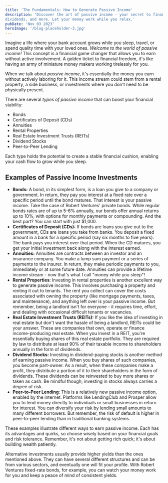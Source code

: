 ```yaml
---
title: 'The Fundamentals: How to Generate Passive Income'
description: 'Discover the art of passive income - your secret to financial freedom! Explore bonds, rental properties,
dividends, and more. Let your money work while you relax.'
pubDate: 'Nov 03 2023'
heroImage: '/blog-placeholder-3.jpg'
---
```


<div class="blog-content">
    <p>Imagine a life where your bank account grows while you sleep, travel, or spend quality time with your loved ones.
        <em>Welcome to the world of passive income!</em> This concept is a financial game changer that allows you to
        earn without active involvement. A golden ticket to financial freedom, it&#x27;s like having an army of
        miniature money makers working tirelessly for you.</p>
    <p>When we talk about <em>passive income</em>, it&#x27;s essentially the money you earn without actively laboring
        for it. This income stream could stem from a rental property, a side business, or investments where you
        don&#x27;t need to be physically present.</p>
    <p>There are several <em>types of passive income</em> that can boost your financial stability:</p>
    <ul role="list">
        <li>Bonds</li>
        <li>Certificates of Deposit (CDs)</li>
        <li>Annuities</li>
        <li>Rental Properties</li>
        <li>Real Estate Investment Trusts (REITs)</li>
        <li>Dividend Stocks</li>
        <li>Peer-to-Peer Lending</li>
    </ul>
    <p>Each type holds the potential to create a stable financial cushion, enabling your cash flow to grow while you
        sleep.</p>
    <h2><strong>Examples of Passive Income Investments</strong></h2>
    <ul role="list">
        <li><strong>Bonds:</strong> A bond, in its simplest form, is a loan you give to a company or government. In
            return, they pay you interest at a fixed rate over a specific period until the bond matures. That interest
            is your passive income. Take the case of Robert Ventures&#x27; private bonds. While regular bonds rates are
            of up to 5-6% annually, our bonds offer annual returns up to 10%, with options for monthly payments or
            compounding. And the best part? You can start with just $1,000.</li>
        <li><strong>Certificates of Deposit (CDs):</strong> If bonds are loans you give out to the government, CDs are
            loans you take from banks. You deposit a fixed amount in a bank for a specific period (say six months to
            five years). The bank pays you interest over that period. When the CD matures, you get your initial
            investment back along with the interest earned.</li>
        <li><strong>Annuities:</strong> Annuities are contracts between an investor and an insurance company. You make a
            lump sum payment or a series of payments to the insurer. In return, they make periodic payments to you,
            immediately or at some future date. Annuities can provide a lifetime income stream - now that&#x27;s what I
            call &quot;money while you sleep&quot;!</li>
        <li><strong>Rental Properties</strong>: Investing in rental properties is another excellent way to generate
            passive income. This involves purchasing a property and renting it out to tenants. The rent you collect can
            cover the costs associated with owning the property (like mortgage payments, taxes, and maintenance), and
            anything left over is your passive income. But remember, being a landlord isn&#x27;t for everyone - it
            requires time, effort, and dealing with occasional difficult tenants or vacancies.</li>
        <li><strong>Real Estate Investment Trusts (REITs):</strong> If you like the idea of investing in real estate but
            don&#x27;t want the hassle of being a landlord, REITs could be your answer. These are companies that own,
            operate or finance income-producing real estate. When you invest in a REIT, you&#x27;re essentially buying
            shares of this real estate portfolio. They are required by law to distribute at least 90% of their taxable
            income to shareholders annually in the form of dividends.</li>
        <li><strong>Dividend Stocks:</strong> Investing in dividend-paying stocks is another method of earning passive
            income. When you buy shares of such companies, you become part-owner. As a result, when these companies make
            a profit, they distribute a portion of it to their shareholders in the form of dividends. These dividends
            can be reinvested to buy more shares or taken as cash. Be mindful though; investing in stocks always carries
            a degree of risk.</li>
        <li><strong>Peer-to-Peer Lending</strong>: This is a relatively new passive income option, enabled by the
            internet. Platforms like LendingClub and Prosper allow you to lend money directly to individuals or small
            businesses in return for interest. You can diversify your risk by lending small amounts to many different
            borrowers. But remember, the risk of default is higher in peer-to-peer lending than in traditional banking
            systems.</li>
    </ul>
    <p>These examples illustrate different ways to earn passive income. Each has its advantages and quirks, so choose
        wisely based on your financial goals and risk tolerance. Remember, it&#x27;s not about getting rich quick;
        it&#x27;s about building wealth patiently. </p>
    <p>Alternative investments usually provide higher yields than the ones mentioned above. They can have several
        different structures and can be from various sectors, and eventually one will fit your profile. With Robert
        Ventures fixed-rate bonds, for example, you can watch your money work for you and keep a peace of mind of
        consistent yields.</p>
</div>